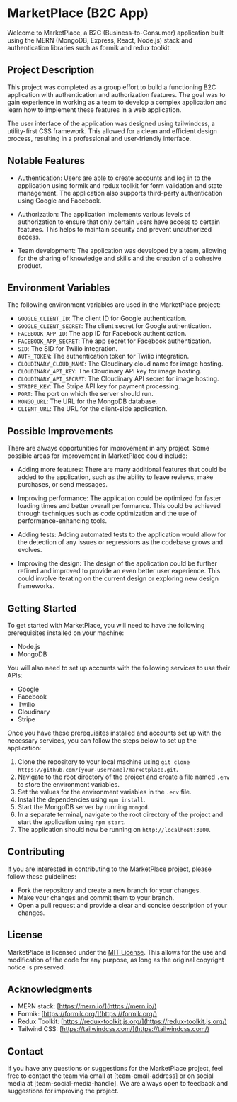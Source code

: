 # MarketPlace (B2C App)

Welcome to MarketPlace, a B2C (Business-to-Consumer) application built using the MERN (MongoDB, Express, React, Node.js) stack and authentication libraries such as formik and redux toolkit.

## Project Description

This project was completed as a group effort to build a functioning B2C application with authentication and authorization features. The goal was to gain experience in working as a team to develop a complex application and learn how to implement these features in a web application.

The user interface of the application was designed using tailwindcss, a utility-first CSS framework. This allowed for a clean and efficient design process, resulting in a professional and user-friendly interface.

## Notable Features

- Authentication: Users are able to create accounts and log in to the application using formik and redux toolkit for form validation and state management. The application also supports third-party authentication using Google and Facebook.

- Authorization: The application implements various levels of authorization to ensure that only certain users have access to certain features. This helps to maintain security and prevent unauthorized access.

- Team development: The application was developed by a team, allowing for the sharing of knowledge and skills and the creation of a cohesive product.

## Environment Variables

The following environment variables are used in the MarketPlace project:

- `GOOGLE_CLIENT_ID`: The client ID for Google authentication.
- `GOOGLE_CLIENT_SECRET`: The client secret for Google authentication.
- `FACEBOOK_APP_ID`: The app ID for Facebook authentication.
- `FACEBOOK_APP_SECRET`: The app secret for Facebook authentication.
- `SID`: The SID for Twilio integration.
- `AUTH_TOKEN`: The authentication token for Twilio integration.
- `CLOUDINARY_CLOUD_NAME`: The Cloudinary cloud name for image hosting.
- `CLOUDINARY_API_KEY`: The Cloudinary API key for image hosting.
- `CLOUDINARY_API_SECRET`: The Cloudinary API secret for image hosting.
- `STRIPE_KEY`: The Stripe API key for payment processing.
- `PORT`: The port on which the server should run.
- `MONGO_URL`: The URL for the MongoDB database.
- `CLIENT_URL`: The URL for the client-side application.

## Possible Improvements

There are always opportunities for improvement in any project. Some possible areas for improvement in MarketPlace could include:

- Adding more features: There are many additional features that could be added to the
application, such as the ability to leave reviews, make purchases, or send messages.

- Improving performance: The application could be optimized for faster loading times and better overall performance. This could be achieved through techniques such as code optimization and the use of performance-enhancing tools.

- Adding tests: Adding automated tests to the application would allow for the detection of any issues or regressions as the codebase grows and evolves.

- Improving the design: The design of the application could be further refined and improved to provide an even better user experience. This could involve iterating on the current design or exploring new design frameworks.

## Getting Started

To get started with MarketPlace, you will need to have the following prerequisites installed on your machine:

- Node.js
- MongoDB

You will also need to set up accounts with the following services to use their APIs:

- Google
- Facebook
- Twilio
- Cloudinary
- Stripe

Once you have these prerequisites installed and accounts set up with the necessary services, you can follow the steps below to set up the application:

1. Clone the repository to your local machine using `git clone https://github.com/[your-username]/marketplace.git`.
2. Navigate to the root directory of the project and create a file named `.env` to store the environment variables.
3. Set the values for the environment variables in the `.env` file.
4. Install the dependencies using `npm install`.
5. Start the MongoDB server by running `mongod`.
6. In a separate terminal, navigate to the root directory of the project and start the application using `npm start`.
7. The application should now be running on `http://localhost:3000`.

## Contributing

If you are interested in contributing to the MarketPlace project, please follow these guidelines:

- Fork the repository
and create a new branch for your changes.
- Make your changes and commit them to your branch.
- Open a pull request and provide a clear and concise description of your changes.

## License

MarketPlace is licensed under the [MIT License](LICENSE). This allows for the use and modification of the code for any purpose, as long as the original copyright notice is preserved.

## Acknowledgments

- MERN stack: [https://mern.io/](https://mern.io/)
- Formik: [https://formik.org/](https://formik.org/)
- Redux Toolkit: [https://redux-toolkit.js.org/](https://redux-toolkit.js.org/)
- Tailwind CSS: [https://tailwindcss.com/](https://tailwindcss.com/)

## Contact

If you have any questions or suggestions for the MarketPlace project, feel free to contact the team via email at [team-email-address] or on social media at [team-social-media-handle]. We are always open to feedback and suggestions for improving the project.



